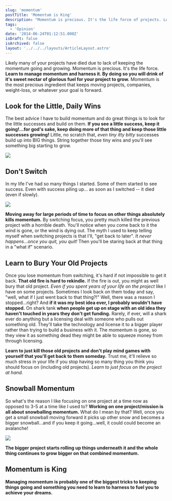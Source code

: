 ```yaml
---
slug: 'momentum'
postTitle: 'Momentum is King'
description: "Momentum is precious. It's the life force of projects. Learn to manage momentum."
tags:
  - 'Opinion'
date: '2014-06-24T01:12:51.000Z'
isDraft: false
isArchived: false
layout: '../../../layouts/ArticleLayout.astro'
---
```


Likely many of your projects have died due to lack of keeping the momentum going and growing. Momentum is precious. It's the life force. **Learn to manage momentum and harness it. By doing so you will drink of it's sweet nectar of glorious fuel for your project to grow.** Momentum is the most precious ingredient that keeps moving projects, companies, weight-loss, or whatever your goal is forward.

## Look for the Little, Daily Wins

The best advice I have to build momentum and do great things is to look for the little successes and build on them. **If you see a little success, keep it going!...for god's sake, keep doing more of that thing and keep those little successes growing!** Little, no scratch that, _even tiny itty bitty_ successes build up into BIG things. String together those tiny wins and you'll see something big starting to grow.

![](./boxes.jpg)

## Don't Switch

In my life I've had so many things I started. Some of them started to see success. Even with success piling up... as soon as I switched -- it died (even if slowly).

![](./success-fail.jpg)

**Moving away for large periods of time to focus on other things absolutely kills momentum.** By switching focus, you pretty much killed the previous project with a horrible death. You'll notice when you come back to it the wind is gone, or the wind is dying out. The myth I used to keep telling myself when switching projects is that I'll, "get back to later". _It never happens...once you quit, you quit!_ Then you'll be staring back at that thing in a "what if" scenario.

## Learn to Bury Your Old Projects

Once you lose momentum from switching, it's hard if not impossible to get it back. **That old fire is hard to rekindle.** If the fire is out, you might as well bury that old project. _Even if you spent years of your life on the project_ like I have on some projects. Sometimes I look back on them today and say, "well, what if I just went back to that thing?!" Well, there was a reason I stopped...right? And **if it was my best idea ever, I probably wouldn't have stopped.** On shark tank **when people get up on stage with an old idea they haven't touched in years they don't get funding.** Rarely, if ever, will a shark ever do anything but a licensing deal with someone who pulls out something old. They'll take the technology and license it to a bigger player rather than trying to build a business with it. The momentum is gone, so they view it as something dead they might be able to squeeze money from through licensing.

**Learn to just kill those old projects and don't play mind games with yourself that you'll get back to them someday.** Trust me, it'll relieve so much stress in your life if you stop having so many thing you think you should focus on (including old projects). _Learn to just focus on the project at hand._

## Snowball Momentum

So what's the reason I like focusing on one project at a time now as opposed to 3-5 at a time like I used to? **Working on one project/mission is all about snowballing momentum.** What do I mean by that? Well, once you get a small snowball moving forward it picks up other snow and becomes a bigger snowball...and if you keep it going...well, it could could become an avalanche!

![](./avalanche.jpg)

**The bigger project starts rolling up things underneath it and the whole thing continues to grow bigger on that combined momentum.**

## Momentum is King

**Managing momentum is probably one of the biggest tricks to keeping things going and something you need to learn to harness to fuel you to achieve your dreams.**

